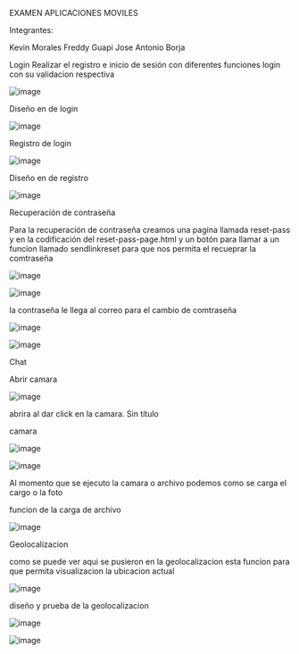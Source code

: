 EXAMEN APLICACIONES MOVILES

Integrantes: 

Kevin Morales
Freddy Guapi
Jose Antonio Borja

Login
Realizar el registro e inicio de sesión con diferentes funciones 
login con su validacion respectiva 

![image](https://user-images.githubusercontent.com/27876563/148617017-d2c4f2af-20a5-4a14-a25f-ac48c4c79b2f.png)

Diseño en de login

![image](https://user-images.githubusercontent.com/27876563/148616944-cdc77425-811c-4734-86b8-48688baa91d5.png)

Registro de login 

![image](https://user-images.githubusercontent.com/27876563/148617095-101655e3-74e9-478c-b7b3-f0b3d317ce71.png)

Diseño en de registro

![image](https://user-images.githubusercontent.com/27876563/148617054-c1f9df1c-1eb2-42f4-b4e4-7cf5c4579639.png)

Recuperación de contraseña

Para la recuperación de contraseña creamos una pagina llamada reset-pass y en la codificación del reset-pass-page.html  y un botón para llamar a un funcion llamado sendlinkreset
para que nos permita el recueprar la comtraseña

![image](https://user-images.githubusercontent.com/27876563/148617297-8dce349b-44bb-4148-9971-9c66c2d42854.png)

![image](https://user-images.githubusercontent.com/27876563/148617418-a5702ce7-49d5-45b4-b4c4-d7a378c814d7.png)

la contraseña le llega al correo para el cambio de comtraseña

![image](https://user-images.githubusercontent.com/27876563/148617669-720b9cdc-822c-4a44-b578-bdbbbafbbb25.png)

![image](https://user-images.githubusercontent.com/27876563/148617685-cde6acab-3d5d-4297-94a5-203dd4f89507.png)

Chat



Abrir camara 

![image](https://user-images.githubusercontent.com/27876563/148618028-054c2163-22fc-463f-8b5d-1f6e15c3fbaa.png)

abrira al dar click en la camara. Sin título

camara

![image](https://user-images.githubusercontent.com/27876563/148621887-ce0b5402-835a-4d58-9bb7-6f63941951e1.png)


![image](https://user-images.githubusercontent.com/27876563/148621574-e4b3f6f7-1190-4f67-95ff-921ac3cbe6d4.png)


Al momento que se ejecuto la camara o archivo podemos  como se carga el cargo o la foto 

funcion de la carga de archivo

![image](https://user-images.githubusercontent.com/27876563/148618567-073ed5fa-b8ad-465b-b993-3a2fc74c52f9.png)

 

Geolocalizacion

como se puede ver aqui se pusieron en la geolocalizacion esta funcion para que permita visualizacion la ubicacion actual

![image](https://user-images.githubusercontent.com/27876563/148618117-7297b08a-6eb9-4887-abab-42c5832618b0.png)

diseño y prueba de la geolocalizacion

![image](https://user-images.githubusercontent.com/27876563/148618884-14b52cc8-86aa-4207-a494-b655e989a0e4.png)

![image](https://user-images.githubusercontent.com/27876563/148617862-937c4ee7-c86f-483f-b46a-143991c3133b.png)



